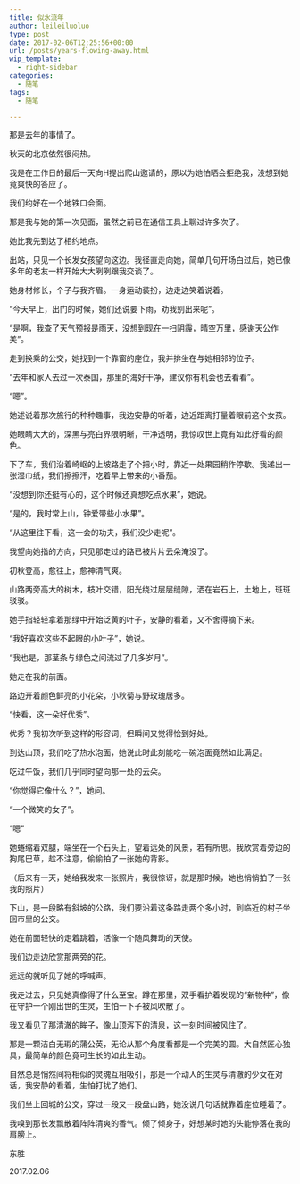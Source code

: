 ```yaml
---
title: 似水流年
author: leileiluoluo
type: post
date: 2017-02-06T12:25:56+00:00
url: /posts/years-flowing-away.html
wip_template:
  - right-sidebar
categories:
  - 随笔
tags:
  - 随笔

---
```

那是去年的事情了。


秋天的北京依然很闷热。

我是在工作日的最后一天向H提出爬山邀请的，原以为她怕晒会拒绝我，没想到她竟爽快的答应了。

我们约好在一个地铁口会面。

那是我与她的第一次见面，虽然之前已在通信工具上聊过许多次了。

她比我先到达了相约地点。

出站，只见一个长发女孩望向这边。我径直走向她，简单几句开场白过后，她已像多年的老友一样开始大大咧咧跟我交谈了。

她身材修长，个子与我齐眉。一身运动装扮，边走边笑着说着。

“今天早上，出门的时候，她们还说要下雨，劝我别出来呢”。

“是啊，我查了天气预报是雨天，没想到现在一扫阴霾，晴空万里，感谢天公作美”。

走到换乘的公交，她找到一个靠窗的座位，我并排坐在与她相邻的位子。

“去年和家人去过一次泰国，那里的海好干净，建议你有机会也去看看”。

“嗯”。

她述说着那次旅行的种种趣事，我边安静的听着，边近距离打量着眼前这个女孩。

她眼睛大大的，深黑与亮白界限明晰，干净透明，我惊叹世上竟有如此好看的颜色。

下了车，我们沿着崎岖的上坡路走了个把小时，靠近一处果园稍作停歇。我递出一张湿巾纸，我们擦擦汗，吃着早上带来的小番茄。

“没想到你还挺有心的，这个时候还真想吃点水果”，她说。

“是的，我时常上山，钟爱带些小水果”。

“从这里往下看，这一会的功夫，我们没少走呢”。

我望向她指的方向，只见那走过的路已被片片云朵淹没了。

初秋登高，愈往上，愈神清气爽。

山路两旁高大的树木，枝叶交错，阳光绕过层层缝隙，洒在岩石上，土地上，斑斑驳驳。

她手指轻轻拿着那绿中开始泛黄的叶子，安静的看着，又不舍得摘下来。

“我好喜欢这些不起眼的小叶子”，她说。

“我也是，那茎条与绿色之间流过了几多岁月”。

她走在我的前面。

路边开着颜色鲜亮的小花朵，小秋菊与野玫瑰居多。

“快看，这一朵好优秀”。

优秀？我初次听到这样的形容词，但瞬间又觉得恰到好处。

到达山顶，我们吃了热水泡面，她说此时此刻能吃一碗泡面竟然如此满足。

吃过午饭，我们几乎同时望向那一处的云朵。

“你觉得它像什么？”，她问。

“一个微笑的女子”。

“嗯”

她蜷缩着双腿，端坐在一个石头上，望着远处的风景，若有所思。我欣赏着旁边的狗尾巴草，趁不注意，偷偷拍了一张她的背影。

（后来有一天，她给我发来一张照片，我很惊讶，就是那时候，她也悄悄拍了一张我的照片）

下山，是一段略有斜坡的公路，我们要沿着这条路走两个多小时，到临近的村子坐回市里的公交。

她在前面轻快的走着跳着，活像一个随风舞动的天使。

我们边走边欣赏那两旁的花。

远远的就听见了她的呼喊声。

我走过去，只见她真像得了什么至宝。蹲在那里，双手看护着发现的“新物种”，像在守护一个刚出世的生灵，生怕一下子被风吹散了。

我又看见了那清澈的眸子，像山顶泻下的清泉，这一刻时间被风住了。

那是一颗洁白无瑕的蒲公英，无论从那个角度看都是一个完美的圆。大自然匠心独具，最简单的颜色竟可生长的如此生动。

自然总是悄然间将相似的灵魂互相吸引，那是一个动人的生灵与清澈的少女在对话，我安静的看着，生怕打扰了她们。

我们坐上回城的公交，穿过一段又一段盘山路，她没说几句话就靠着座位睡着了。

我嗅到那长发飘散着阵阵清爽的香气。倾了倾身子，好想某时她的头能停落在我的肩膀上。


东胜
  
2017.02.06